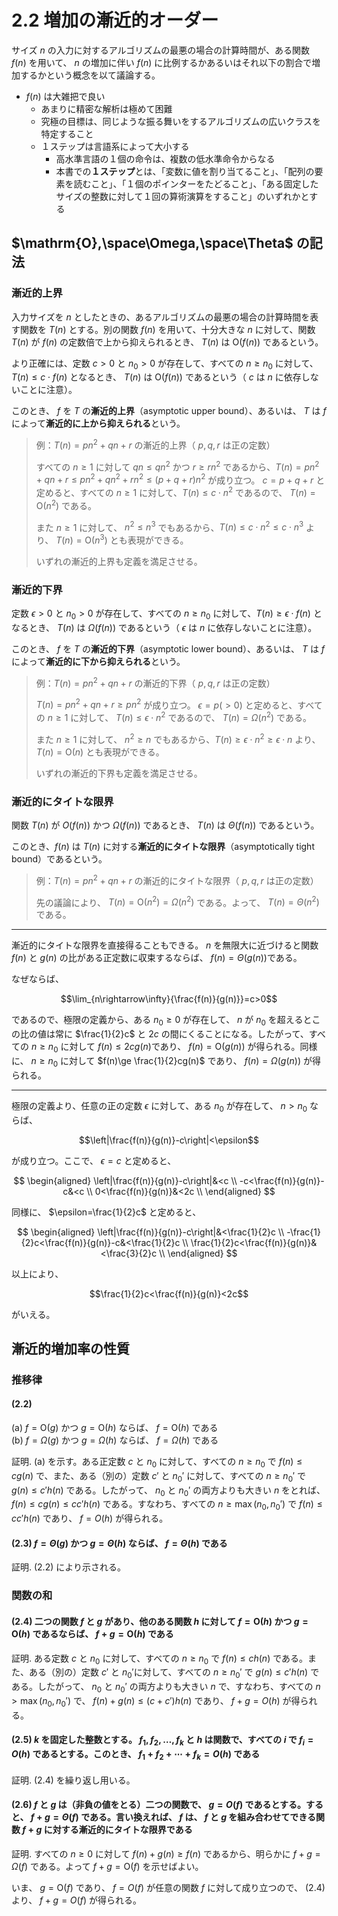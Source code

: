 # 2.2 増加の漸近的オーダー

サイズ $n$ の入力に対するアルゴリズムの最悪の場合の計算時間が、ある関数 $f(n)$ を用いて、 $n$ の増加に伴い $f(n)$ に比例するかあるいはそれ以下の割合で増加するかという概念を以て議論する。

- $f(n)$ は大雑把で良い
  - あまりに精密な解析は極めて困難
  - 究極の目標は、同じような振る舞いをするアルゴリズムの広いクラスを特定すること
  - １ステップは言語系によって大小する
    - 高水準言語の１個の命令は、複数の低水準命令からなる
    - 本書での**１ステップ**とは、「変数に値を割り当てること」、「配列の要素を読むこと」、「１個のポインターをたどること」、「ある固定したサイズの整数に対して１回の算術演算をすること」のいずれかとする

## $\mathrm{O},\space\Omega,\space\Theta$ の記法

### 漸近的上界

入力サイズを $n$ としたときの、あるアルゴリズムの最悪の場合の計算時間を表す関数を $T(n)$ とする。別の関数 $f(n)$ を用いて、十分大きな $n$ に対して、関数 $T(n)$ が $f(n)$ の定数倍で上から抑えられるとき、 $T(n)$ は $\mathrm{O}(f(n))$ であるという。

より正確には、定数 $c>0$ と $n_0>0$ が存在して、すべての $n\ge n_0$ に対して、 $T(n)\le c\cdot f(n)$ となるとき、 $T(n)$ は $\mathrm{O}(f(n))$ であるという（ $c$ は $n$ に依存しないことに注意）。

このとき、 $f$ を $T$ の**漸近的上界**（asymptotic upper bound）、あるいは、 $T$ は $f$ によって**漸近的に上から抑えられる**という。

> 例：$T(n)=pn^2+qn+r$ の漸近的上界（ $p,q,r$ は正の定数）
>
> すべての $n\ge1$ に対して $qn\le qn^2$ かつ $r\ge rn^2$ であるから、$T(n)=pn^2+qn+r\le pn^2+qn^2+rn^2\le(p+q+r)n^2$ が成り立つ。 $c=p+q+r$ と定めると、すべての $n\ge 1$ に対して、$T(n)\le c\cdot n^2$ であるので、 $T(n)=\mathrm{O}(n^2)$ である。
>
> また $n\ge 1$ に対して、 $n^2\le n^3$ でもあるから、$T(n)\le c\cdot n^2\le c\cdot n^3$ より、 $T(n)=\mathrm{O}(n^3)$ とも表現ができる。
>
> いずれの漸近的上界も定義を満足させる。

### 漸近的下界

定数 $\epsilon>0$ と $n_0>0$ が存在して、すべての $n\ge n_0$ に対して、$T(n)\ge\epsilon\cdot f(n)$ となるとき、 $T(n)$ は $\Omega(f(n))$ であるという（ $\epsilon$ は $n$ に依存しないことに注意）。

このとき、 $f$ を $T$ の**漸近的下界**（asymptotic lower bound）、あるいは、 $T$ は $f$ によって**漸近的に下から抑えられる**という。

> 例：$T(n)=pn^2+qn+r$ の漸近的下界（ $p,q,r$ は正の定数）
>
> $T(n)=pn^2+qn+r\ge pn^2$ が成り立つ。 $\epsilon=p(>0)$ と定めると、すべての $n\ge 1$ に対して、 $T(n)\le \epsilon\cdot n^2$ であるので、 $T(n)=\Omega(n^2)$ である。
>
> また $n\ge 1$ に対して、 $n^2\ge n$ でもあるから、$T(n)\ge \epsilon\cdot n^2\ge \epsilon\cdot n$ より、 $T(n)=\mathrm{O}(n)$ とも表現ができる。
>
> いずれの漸近的下界も定義を満足させる。

### 漸近的にタイトな限界

関数 $T(n)$ が $O(f(n))$ かつ $\Omega(f(n))$ であるとき、 $T(n)$ は $\Theta(f(n))$ であるという。

このとき、$f(n)$ は $T(n)$ に対する**漸近的にタイトな限界**（asymptotically tight bound）であるという。

> 例：$T(n)=pn^2+qn+r$ の漸近的にタイトな限界（ $p,q,r$ は正の定数）
>
> 先の議論により、 $T(n)=\mathrm{O}(n^2)=\Omega(n^2)$ である。よって、 $T(n)=\Theta (n^2)$ である。

---

漸近的にタイトな限界を直接得ることもできる。 $n$ を無限大に近づけると関数 $f(n)$ と $g(n)$ の比がある正定数に収束するならば、 $f(n)=\Theta(g(n))$である。

なぜならば、

$$\lim_{n\rightarrow\infty}{\frac{f(n)}{g(n)}}=c>0$$

であるので、極限の定義から、ある $n_0\ge0$ が存在して、 $n$ が $n_0$ を超えるとこの比の値は常に $\frac{1}{2}c$ と $2c$ の間にくることになる。したがって、すべての $n\ge n_0$ に対して $f(n)\le 2cg(n)$であり、 $f(n)=\mathrm{O}(g(n))$ が得られる。同様に、 $n\ge n_0$ に対して $f(n)\ge \frac{1}{2}cg(n)$ であり、 $f(n)=\Omega(g(n))$ が得られる。

---

極限の定義より、任意の正の定数 $\epsilon$ に対して、ある $n_0$ が存在して、 $n>n_0$ ならば、

$$\left|\frac{f(n)}{g(n)}-c\right|<\epsilon$$

が成り立つ。ここで、 $\epsilon=c$ と定めると、

$$
\begin{aligned}
\left|\frac{f(n)}{g(n)}-c\right|&<c \\
-c<\frac{f(n)}{g(n)}-c&<c \\
0<\frac{f(n)}{g(n)}&<2c \\
\end{aligned}
$$

同様に、 $\epsilon=\frac{1}{2}c$ と定めると、

$$
\begin{aligned}
\left|\frac{f(n)}{g(n)}-c\right|&<\frac{1}{2}c \\
-\frac{1}{2}c<\frac{f(n)}{g(n)}-c&<\frac{1}{2}c \\
\frac{1}{2}c<\frac{f(n)}{g(n)}&<\frac{3}{2}c \\
\end{aligned}
$$

以上により、

$$\frac{1}{2}c<\frac{f(n)}{g(n)}<2c$$

がいえる。

## 漸近的増加率の性質

### 推移律

#### (2.2)

(a) $f=\mathrm{O}(g)$ かつ $g=\mathrm{O}(h)$ ならば、 $f=\mathrm{O}(h)$ である  
(b) $f=\Omega(g)$ かつ $g=\Omega(h)$ ならば、 $f=\Omega(h)$ である

証明. (a) を示す。ある正定数 $c$ と $n_0$ に対して、すべての $n\ge n_0$ で $f(n)\le cg(n)$ で、また、ある（別の）定数 $c'$ と $n_0'$ に対して、すべての $n\ge n_0'$ で $g(n)\le c'h(n)$ である。したがって、 $n_0$ と $n_0'$ の両方よりも大きい $n$ をとれば、 $f(n)\le cg(n)\le cc'h(n)$ である。すなわち、すべての $n\ge \max{(n_0,n_0')}$ で $f(n)\le cc'h(n)$ であり、 $f=O(h)$ が得られる。

#### (2.3) $f=\Theta(g)$ かつ $g=\Theta(h)$ ならば、 $f=\Theta(h)$ である

証明. (2.2) により示される。

### 関数の和

#### (2.4) 二つの関数 $f$ と $g$ があり、他のある関数 $h$ に対して $f=\mathrm{O}(h)$ かつ $g=\mathrm{O}(h)$ であるならば、 $f+g=\mathrm{O}(h)$ である

証明. ある定数 $c$ と $n_0$ に対して、すべての $n\ge n_0$ で $f(n)\le ch(n)$ である。また、ある（別の）定数 $c'$ と $n_0'$に対して、すべての $n\ge n_0'$ で $g(n)\le c'h(n)$ である。したがって、 $n_0$ と $n_0'$ の両方よりも大きい $n$ で、すなわち、すべての $n>\max{(n_0,n_0')}$ で、 $f(n)+g(n)\le (c+c')h(n)$ であり、 $f+g=O(h)$ が得られる。

#### (2.5) $k$ を固定した整数とする。 $f_1,f_2,\ldots,f_k$ と $h$ は関数で、すべての $i$ で $f_i=O(h)$ であるとする。このとき、 $f_1+f_2+\cdots+f_k=O(h)$ である

証明. (2.4) を繰り返し用いる。

#### (2.6) $f$ と $g$ は（非負の値をとる）二つの関数で、 $g=O(f)$ であるとする。すると、 $f+g=\Theta(f)$ である。言い換えれば、 $f$ は、 $f$ と $g$ を組み合わせてできる関数 $f+g$ に対する漸近的にタイトな限界である

証明. すべての $n\ge0$ に対して $f(n)+g(n)\ge f(n)$ であるから、明らかに $f+g=\Omega(f)$ である。よって $f+g=\mathrm{O}(f)$ を示せばよい。

いま、 $g=\mathrm{O}(f)$ であり、 $f=O(f)$ が任意の関数 $f$ に対して成り立つので、 (2.4) より、 $f+g=O(f)$ が得られる。

<!-- ## 基本的な関数の漸近的限界

### 多項式

### 対数

### 指数関数 -->
